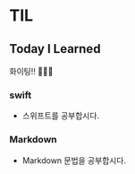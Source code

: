 <center><https://user-images.githubusercontent.com/57229970/69023370-de5b6c80-0a01-11ea-9ae8-db4de484507e.jpg></center>



# TIL
## Today I Learned 
 
화이팅!! 💪🏻🐹


### swift
 
 - 스위프트를 공부합시다.
 
 ### Markdown
 
 - Markdown 문법을 공부합시다.

